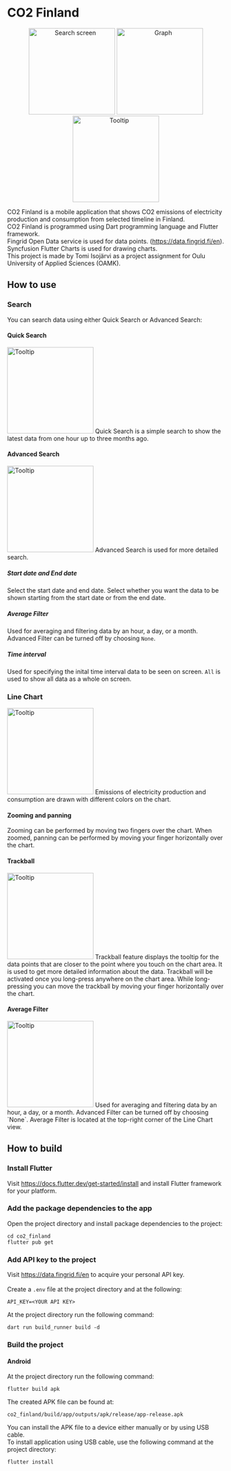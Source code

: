 # CO2 Finland
<p align="middle">
<img src="Doc/1.png" alt="Search screen" style="width:200px;"/>
<img src="Doc/2.png" alt="Graph" style="width:200px;"/>
<img src="Doc/3.png" alt="Tooltip" style="width:200px;"/>
</p>

CO2 Finland is a mobile application that shows CO2 emissions of electricity production and consumption from selected timeline in Finland.  
CO2 Finland is programmed using Dart programming language and Flutter framework.  
Fingrid Open Data service is used for data points. (https://data.fingrid.fi/en).  
Syncfusion Flutter Charts is used for drawing charts.  
This project is made by Tomi Isojärvi as a project assignment for Oulu University of Applied Sciences (OAMK).

## How to use
### Search
You can search data using either Quick Search or Advanced Search:
#### Quick Search
<img src="Doc/quick_search.png" alt="Tooltip" style="width:200px;"/>
Quick Search is a simple search to show the latest data from one hour up to three months ago.

#### Advanced Search
<img src="Doc/advanced_search.png" alt="Tooltip" style="width:200px;"/>
Advanced Search is used for more detailed search.

##### Start date and End date
Select the start date and end date. Select whether you want the data to be shown starting from the start date or from the end date.

##### Average Filter  
Used for averaging and filtering data by an hour, a day, or a month. Advanced Filter can be turned off by choosing `None`.

##### Time interval
Used for specifying the inital time interval data to be seen on screen. `All` is used to show all data as a whole on screen.

### Line Chart
<img src="Doc/line_chart.png" alt="Tooltip" style="width:200px;"/>
Emissions of electricity production and consumption are drawn with different colors on the chart.  

#### Zooming and panning
Zooming can be performed by moving two fingers over the chart. When zoomed, panning can be performed by moving your finger horizontally over the chart.

#### Trackball
<img src="Doc/trackball.png" alt="Tooltip" style="width:200px;"/>
Trackball feature displays the tooltip for the data points that are closer to the point where you touch on the chart area. It is used to get more detailed information about the data. 
Trackball will be activated once you long-press anywhere on the chart area. While long-pressing you can move the trackball by moving your finger horizontally over the chart.

#### Average Filter
<img src="Doc/average_filter.png" alt="Tooltip" style="width:200px;"/>
Used for averaging and filtering data by an hour, a day, or a month. Advanced Filter can be turned off by choosing `None`.  
Average Filter is located at the top-right corner of the Line Chart view.

## How to build
### Install Flutter
Visit https://docs.flutter.dev/get-started/install and install Flutter framework for your platform.
### Add the package dependencies to the app
Open the project directory and install package dependencies to the project:
```
cd co2_finland
flutter pub get
```
### Add API key to the project
Visit https://data.fingrid.fi/en to acquire your personal API key. \
\
Create a `.env` file at the project directory and at the following:
```
API_KEY=<YOUR API KEY>
```
At the project directory run the following command:
```
dart run build_runner build -d
```
### Build the project
#### Android
At the project directory run the following command:
```
flutter build apk
```
The created APK file can be found at:
```
co2_finland/build/app/outputs/apk/release/app-release.apk
```
You can install the APK file to a device either manually or by using USB cable. \
To install application using USB cable, use the following command at the project directory:
```
flutter install
```
